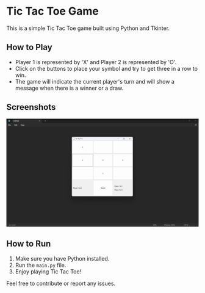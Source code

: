 # Tic Tac Toe Game

This is a simple Tic Tac Toe game built using Python and Tkinter.

## How to Play
- Player 1 is represented by 'X' and Player 2 is represented by 'O'.
- Click on the buttons to place your symbol and try to get three in a row to win.
- The game will indicate the current player's turn and will show a message when there is a winner or a draw.

## Screenshots
![Game Screenshot 1](images/ss1.png)

## How to Run
1. Make sure you have Python installed.
2. Run the `main.py` file.
3. Enjoy playing Tic Tac Toe!

Feel free to contribute or report any issues.
